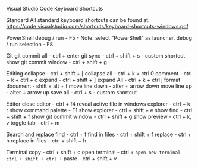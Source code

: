 
Visual Studio Code Keyboard Shortcuts


Standard
All standard keyboard shortcuts can be found at: 
https://code.visualstudio.com/shortcuts/keyboard-shortcuts-windows.pdf


PowerShell
debug / run - F5 - Note: select "PowerShell" as launcher.
debug / run selection - F8


Git
git commit all - ctrl + enter
git sync - ctrl + shift + s - custom shortcut
show git commit window - ctrl + shift + g



Editing
collapse - ctrl + shift + [
collapse all - ctrl + k + ctrl 0
comment - ctrl + k + ctrl + c
expand - ctrl + shift + ]
expand All - ctrl + k + ctrl j
format document - shift + alt + f
move line down - alter + arrow down
move line up - alter + arrow up
save all - ctrl + s - custom shortcut


Editor
close editor - ctrl + f4
reveal active file in windows explorer - ctrl + k r
show command palette - F1
show explorer - ctrl + shift + e
show find - ctrl + shift + f
show git commit window - ctrl + shift + g
show preview - ctrl + k, v
toggle tab - ctrl + m



Search and replace
find - ctrl + f
find in files - ctrl + shift + f
replace - ctrl + h
replace in files - ctrl + shift + h



Terminal
copy - ctrl + shift + c
open terminal - ctrl + `
open new terminal - ctrl + shift + ctrl + `
paste - ctrl + shift + v
